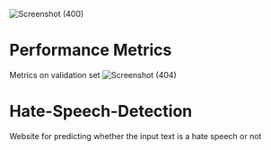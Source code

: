 ![Screenshot (400)](https://github.com/srishtayy/Hate-Speech-Detection/assets/88854623/96518eb6-2cf4-4db0-9dea-e3f3e1bd5eb5)


# Performance Metrics

Metrics on validation set
![Screenshot (404)](https://github.com/srishtayy/Hate-Speech-Detection/assets/88854623/8642b507-8193-459c-b121-bd0f3b1ae6c4)

# Hate-Speech-Detection
Website for predicting whether the input text is a hate speech or not
